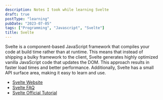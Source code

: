 ```yaml
---
description: Notes I took while learning Svelte
draft: true
postType: "learning"
pubDate: "2023-07-05"
tags: ["Programming", "Javascript", "Svelte"]
title: Svelte
---
```


Svelte is a component-based JavaScript framework that compiles your code at build time rather than at runtime. This means that instead of shipping a bulky framework to the client, Svelte generates highly optimized vanilla JavaScript code that updates the DOM. This approach results in faster load times and better performance. Additionally, Svelte has a small API surface area, making it easy to learn and use.

- [Svelte Website](https://svelte.dev/)
- [Svelte FAQ](https://svelte.dev/faq)
- [Svelte Official Tutorial](https://svelte.dev/tutorial/basics)
